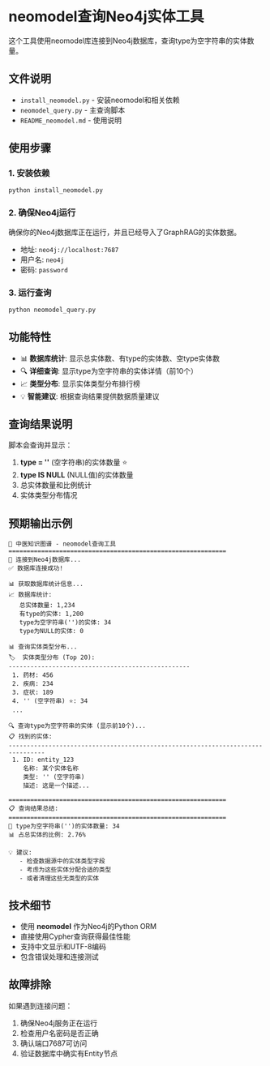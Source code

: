 # neomodel查询Neo4j实体工具

这个工具使用neomodel库连接到Neo4j数据库，查询type为空字符串的实体数量。

## 文件说明

- `install_neomodel.py` - 安装neomodel和相关依赖
- `neomodel_query.py` - 主查询脚本
- `README_neomodel.md` - 使用说明

## 使用步骤

### 1. 安装依赖

```bash
python install_neomodel.py
```

### 2. 确保Neo4j运行

确保你的Neo4j数据库正在运行，并且已经导入了GraphRAG的实体数据。

- 地址: `neo4j://localhost:7687`
- 用户名: `neo4j`
- 密码: `password`

### 3. 运行查询

```bash
python neomodel_query.py
```

## 功能特性

- 📊 **数据库统计**: 显示总实体数、有type的实体数、空type实体数
- 🔍 **详细查询**: 显示type为空字符串的实体详情（前10个）
- 📈 **类型分布**: 显示实体类型分布排行榜
- 💡 **智能建议**: 根据查询结果提供数据质量建议

## 查询结果说明

脚本会查询并显示：

1. **type = ''** (空字符串)的实体数量 ⭐
2. **type IS NULL** (NULL值)的实体数量  
3. 总实体数量和比例统计
4. 实体类型分布情况

## 预期输出示例

```
🏥 中医知识图谱 - neomodel查询工具
============================================================
🔌 连接到Neo4j数据库...
✅ 数据库连接成功!

📊 获取数据库统计信息...
📈 数据库统计:
   总实体数量: 1,234
   有type的实体: 1,200
   type为空字符串('')的实体: 34
   type为NULL的实体: 0

📊 查询实体类型分布...
🏷️  实体类型分布 (Top 20):
--------------------------------------------------
 1. 药材: 456
 2. 疾病: 234
 3. 症状: 189
 4. '' (空字符串) ⭐: 34
 ...

🔍 查询type为空字符串的实体 (显示前10个)...
📋 找到的实体:
--------------------------------------------------------------------------------
 1. ID: entity_123
    名称: 某个实体名称
    类型: '' (空字符串)
    描述: 这是一个描述...

============================================================
📋 查询结果总结:
============================================================
🎯 type为空字符串('')的实体数量: 34
📊 占总实体的比例: 2.76%

💡 建议:
   - 检查数据源中的实体类型字段
   - 考虑为这些实体分配合适的类型
   - 或者清理这些无类型的实体
```

## 技术细节

- 使用 **neomodel** 作为Neo4j的Python ORM
- 直接使用Cypher查询获得最佳性能
- 支持中文显示和UTF-8编码
- 包含错误处理和连接测试

## 故障排除

如果遇到连接问题：

1. 确保Neo4j服务正在运行
2. 检查用户名密码是否正确
3. 确认端口7687可访问
4. 验证数据库中确实有Entity节点